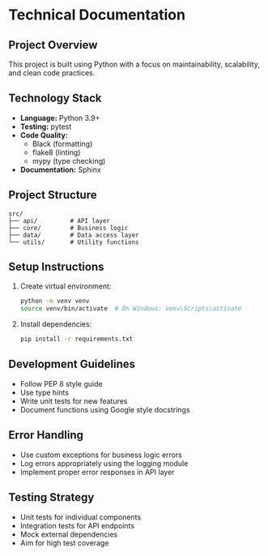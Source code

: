 # Technical Documentation

## Project Overview
This project is built using Python with a focus on maintainability, scalability, and clean code practices.

## Technology Stack
- **Language:** Python 3.9+
- **Testing:** pytest
- **Code Quality:** 
  - Black (formatting)
  - flake8 (linting)
  - mypy (type checking)
- **Documentation:** Sphinx

## Project Structure
```
src/
├── api/         # API layer
├── core/        # Business logic
├── data/        # Data access layer
└── utils/       # Utility functions
```

## Setup Instructions
1. Create virtual environment:
   ```bash
   python -m venv venv
   source venv/bin/activate  # On Windows: venv\Scripts\activate
   ```
2. Install dependencies:
   ```bash
   pip install -r requirements.txt
   ```

## Development Guidelines
- Follow PEP 8 style guide
- Use type hints
- Write unit tests for new features
- Document functions using Google style docstrings

## Error Handling
- Use custom exceptions for business logic errors
- Log errors appropriately using the logging module
- Implement proper error responses in API layer

## Testing Strategy
- Unit tests for individual components
- Integration tests for API endpoints
- Mock external dependencies
- Aim for high test coverage 